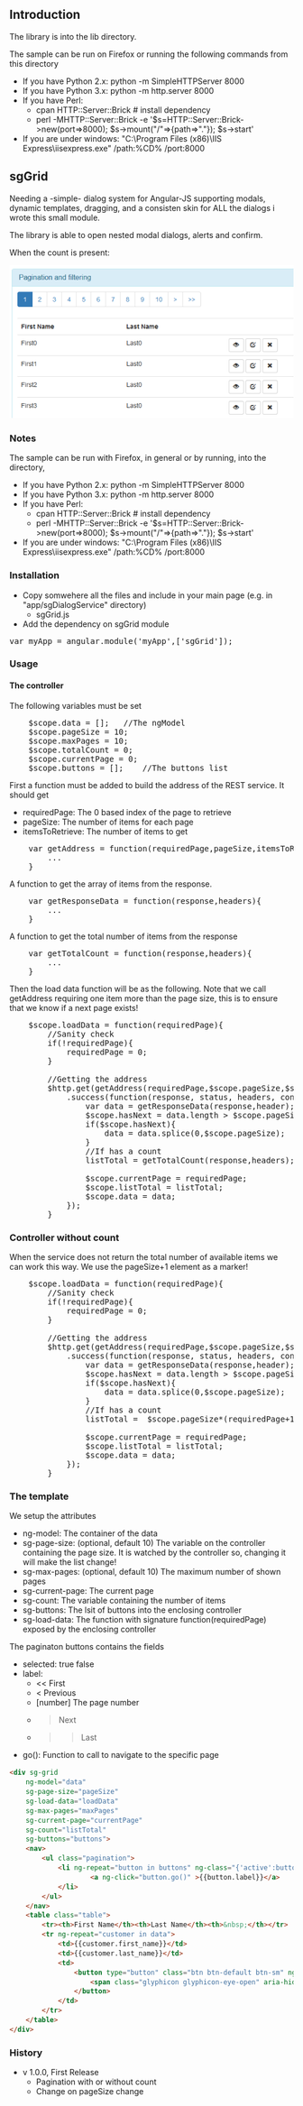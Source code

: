 ## Introduction

The library is into the lib directory.

The sample can be run on Firefox or running the following commands from this directory

* If you have Python 2.x: python -m SimpleHTTPServer 8000
* If you have Python 3.x: python -m http.server 8000
* If you have Perl:
	* cpan HTTP::Server::Brick   # install dependency
	* perl -MHTTP::Server::Brick -e '$s=HTTP::Server::Brick->new(port=>8000); $s->mount("/"=>{path=>"."}); $s->start'
* If you are under windows: "C:\Program Files (x86)\IIS Express\iisexpress.exe" /path:%CD% /port:8000


## sgGrid

Needing a -simple- dialog system for Angular-JS supporting modals, dynamic templates, dragging, 
and a consisten skin for ALL the dialogs i wrote this small module.

The library is able to open nested modal dialogs, alerts and confirm.

When the count is present:

![Sample With Count](sample.png)

### Notes

The sample can be run with Firefox, in general or by running, into the directory,

* If you have Python 2.x: python -m SimpleHTTPServer 8000
* If you have Python 3.x: python -m http.server 8000
* If you have Perl:
	* cpan HTTP::Server::Brick   # install dependency
	* perl -MHTTP::Server::Brick -e '$s=HTTP::Server::Brick->new(port=>8000); $s->mount("/"=>{path=>"."}); $s->start'
* If you are under windows: "C:\Program Files (x86)\IIS Express\iisexpress.exe" /path:%CD% /port:8000

### Installation 

* Copy somwehere all the files and include in your main page (e.g. in "app/sgDialogService" directory)
	* sgGrid.js
* Add the dependency on sgGrid module

<pre>
var myApp = angular.module('myApp',['sgGrid']);
</pre>
	
### Usage

#### The controller

The following variables must be set

<pre>
	$scope.data = [];	//The ngModel
	$scope.pageSize = 10;
	$scope.maxPages = 10;
	$scope.totalCount = 0;
	$scope.currentPage = 0;
	$scope.buttons = [];	//The buttons list
</pre>

First a function must be added to build the address of the REST service. It should 
get 

* requiredPage: The 0 based index of the page to retrieve
* pageSize: The number of items for each page
* itemsToRetrieve: The number of items to get

<pre>
	var getAddress = function(requiredPage,pageSize,itemsToRetrieve){
		...
	}
</pre>

A function to get the array of items from the response.

<pre>
	var getResponseData = function(response,headers){
		...
	}
</pre>

A function to get the total number of items from the response

<pre>
	var getTotalCount = function(response,headers){
		...
	}
</pre>

Then the load data function will be as the following. Note that we call getAddress requiring one
item more than the page size, this is to ensure that we know if a next page exists!

<pre>
	$scope.loadData = function(requiredPage){
		//Sanity check
		if(!requiredPage){
			requiredPage = 0;
		}
		
		//Getting the address
		$http.get(getAddress(requiredPage,$scope.pageSize,$scope.pageSize+1))
			.success(function(response, status, headers, config){
				var data = getResponseData(response,header);
				$scope.hasNext = data.length > $scope.pageSize;
				if($scope.hasNext){
					data = data.splice(0,$scope.pageSize);
				}
				//If has a count
				listTotal = getTotalCount(response,headers);
				
				$scope.currentPage = requiredPage;
				$scope.listTotal = listTotal;
				$scope.data = data;
			});
		}
</pre>

### Controller without count

When the service does not return the total number of available items we can work this way.
We use the pageSize+1 element as a marker!

<pre>
	$scope.loadData = function(requiredPage){
		//Sanity check
		if(!requiredPage){
			requiredPage = 0;
		}
		
		//Getting the address
		$http.get(getAddress(requiredPage,$scope.pageSize,$scope.pageSize+1))
			.success(function(response, status, headers, config){
				var data = getResponseData(response,header);
				$scope.hasNext = data.length > $scope.pageSize;
				if($scope.hasNext){
					data = data.splice(0,$scope.pageSize);
				}
				//If has a count
				listTotal =  $scope.pageSize*(requiredPage+1) + ($scope.hasNext?1:0);
				
				$scope.currentPage = requiredPage;
				$scope.listTotal = listTotal;
				$scope.data = data;
			});
		}
</pre>

### The template

We setup the attributes

* ng-model: The container of the data
* sg-page-size: (optional, default 10) The variable on the controller containing the page size. It is watched by
the controller so, changing it will make the list change!
* sg-max-pages: (optional, default 10) The maximum number of shown pages
* sg-current-page: The current page
* sg-count: The variable containing the number of items
* sg-buttons: The lsit of buttons into the enclosing controller
* sg-load-data: The function with signature function(requiredPage) exposed by the enclosing controller

The paginaton buttons contains the fields

* selected: true false
* label:
	* << First
	* < Previous
	* [number] The page number
	* > Next
	* >> Last
* go(): Function to call to navigate to the specific page

```html
<div sg-grid
	ng-model="data"
	sg-page-size="pageSize" 
	sg-load-data="loadData" 
	sg-max-pages="maxPages"
	sg-current-page="currentPage"
	sg-count="listTotal"
	sg-buttons="buttons">
	<nav>
		<ul class="pagination">
			<li ng-repeat="button in buttons" ng-class="{'active':button.selected}">
					<a ng-click="button.go()" >{{button.label}}</a>
			</li>
		</ul>
	</nav>
	<table class="table">
		<tr><th>First Name</th><th>Last Name</th><th>&nbsp;</th></tr>
		<tr ng-repeat="customer in data">
			<td>{{customer.first_name}}</td>
			<td>{{customer.last_name}}</td>
			<td>
				<button type="button" class="btn btn-default btn-sm" ng-click="show(customer)">
					<span class="glyphicon glyphicon-eye-open" aria-hidden="true"></span>
				</button>
			</td>
		</tr>
	</table>
</div>
```

### History

* v 1.0.0, First Release
	* Pagination with or without count
	* Change on pageSize change

